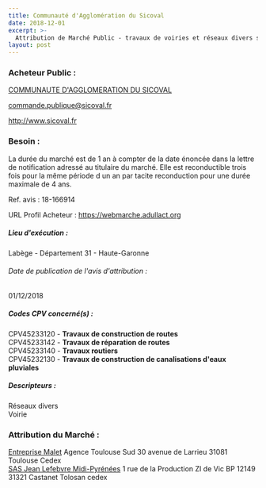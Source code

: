 ```yaml
---
title: Communauté d'Agglomération du Sicoval
date: 2018-12-01
excerpt: >-
  Attribution de Marché Public - travaux de voiries et réseaux divers sur le territoire des communes adhérentes au sicoval et d'enova aménagement 2018-2022
layout: post
---
```


### Acheteur Public : 
<a href="/acheteur-33/siren-243100633"> COMMUNAUTE D'AGGLOMERATION DU SICOVAL</a><br/>



commande.publique@sicoval.fr


http://www.sicoval.fr
### Besoin :

La durée du marché est de 1 an à compter de la date énoncée dans la lettre de notification adressé au titulaire du marché. Elle est reconductible trois fois pour la même période d un an par tacite reconduction pour une durée maximale de 4 ans.

Ref. avis : 18-166914

URL Profil Acheteur : https://webmarche.adullact.org

##### Lieu d'exécution :

Labège - Département 31 - Haute-Garonne

###### Date de publication de l'avis d'attribution : 
01/12/2018

##### Codes CPV concerné(s) :
CPV45233120 - **Travaux de construction de routes** <br/>
CPV45233142 - **Travaux de réparation de routes** <br/>
CPV45233140 - **Travaux routiers** <br/>
CPV45232130 - **Travaux de construction de canalisations d'eaux pluviales** <br/>

##### Descripteurs :
Réseaux divers <br/>
Voirie <br/>

### Attribution du Marché :
<a href="/entreprise-253/siren-302698873"> Entreprise Malet</a>    Agence Toulouse Sud 30 avenue de Larrieu 31081 Toulouse Cedex <br/>
<a href="/entreprise-259/siren-404163487"> SAS Jean Lefebvre Midi-Pyrénées</a>    1 rue de la Production ZI de Vic BP 12149 31321 Castanet Tolosan cedex <br/>
